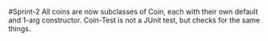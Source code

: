 #Sprint-2
All coins are now subclasses of Coin, each with their own default and 1-arg constructor. Coin-Test is not a JUnit test, but checks for the same things.
